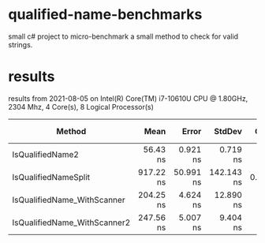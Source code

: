 # qualified-name-benchmarks
small c# project to micro-benchmark a small method to check for valid strings.

# results

results from 2021-08-05 on Intel(R) Core(TM) i7-10610U CPU @ 1.80GHz, 2304 Mhz, 4 Core(s), 8 Logical Processor(s)



|                       Method |      Mean |     Error |     StdDev |  Gen 0 | Gen 1 | Gen 2 | Allocated |
|----------------------------- |----------:|----------:|-----------:|-------:|------:|------:|----------:|
|             IsQualifiedName2 |  56.43 ns |  0.921 ns |   0.719 ns |      - |     - |     - |         - |
|         IsQualifiedNameSplit | 917.22 ns | 50.991 ns | 142.143 ns | 0.3595 |     - |     - |   1,504 B |
|  IsQualifiedName_WithScanner | 204.25 ns |  4.624 ns |  12.890 ns |      - |     - |     - |         - |
| IsQualifiedName_WithScanner2 | 247.56 ns |  5.007 ns |   9.404 ns |      - |     - |     - |         - |